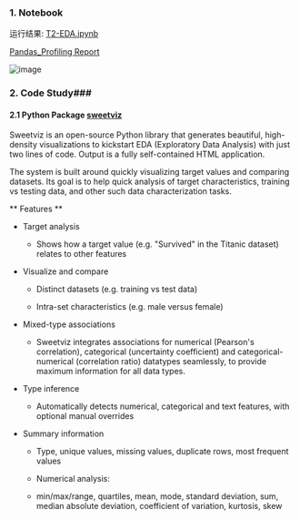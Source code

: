 ### 1. Notebook ###

运行结果: [T2-EDA.ipynb](https://github.com/frankyangdev/DataMining-Learning/blob/main/SecondHandCarPriceForecast/T2-EDA.ipynb)

[Pandas_Profiling Report](https://github.com/frankyangdev/DataMining-Learning/blob/main/SecondHandCarPriceForecast/T2-PandasProfilingReport.zip)

![image](https://user-images.githubusercontent.com/39177230/114886571-39350580-9e3a-11eb-9e7a-df201770e073.png)


### 2. Code Study###

#### 2.1 Python Package [sweetviz](https://pypi.org/project/sweetviz/)

Sweetviz is an open-source Python library that generates beautiful, high-density visualizations to kickstart EDA (Exploratory Data Analysis) with just two lines of code. Output is a fully self-contained HTML application.

The system is built around quickly visualizing target values and comparing datasets. Its goal is to help quick analysis of target characteristics, training vs testing data, and other such data characterization tasks.

** Features **

* Target analysis

  * Shows how a target value (e.g. "Survived" in the Titanic dataset) relates to other features
  
* Visualize and compare

  * Distinct datasets (e.g. training vs test data)
  
  * Intra-set characteristics (e.g. male versus female)
  
* Mixed-type associations

  * Sweetviz integrates associations for numerical (Pearson's correlation), categorical (uncertainty coefficient) and categorical-numerical (correlation ratio) datatypes seamlessly, to provide maximum information for all data types.

* Type inference

  * Automatically detects numerical, categorical and text features, with optional manual overrides

* Summary information
  
  * Type, unique values, missing values, duplicate rows, most frequent values
  
  * Numerical analysis:
  
  * min/max/range, quartiles, mean, mode, standard deviation, sum, median absolute deviation, coefficient of variation, kurtosis, skew
